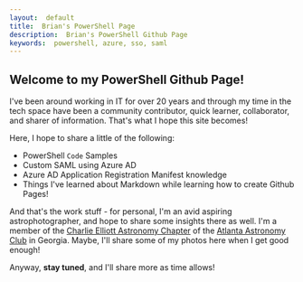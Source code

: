 ```yaml
---
layout:  default
title:  Brian's PowerShell Page
description:  Brian's PowerShell Github Page
keywords:  powershell, azure, sso, saml
---
```


## Welcome to my PowerShell Github Page!

I've been around working in IT for over 20 years and through my time in the tech space have been a community contributor, quick learner, collaborator, and sharer of information.  That's what I hope this site becomes!

Here, I hope to share a little of the following:

- PowerShell ```Code``` Samples
- Custom SAML using Azure AD
- Azure AD Application Registration Manifest knowledge
- Things I've learned about Markdown while learning how to create Github Pages!

And that's the work stuff - for personal, I'm an avid aspiring astrophotographer, and hope to share some insights there as well.  I'm a member of the [Charlie Elliott Astronomy Chapter](http://ceastronomy.org) of the [Atlanta Astronomy Club](http://atlantaastronomy.org/) in Georgia.  Maybe, I'll share some of my photos here when I get good enough!

Anyway, __stay tuned__, and I'll share more as time allows!




